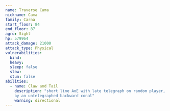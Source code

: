 ```yaml
---
name: Traverse Cama
nickname: Cama
family: Carna
start_floor: 84
end_floor: 87
agro: Sight
hp: 579964
attack_damage: 21000
attack_type: Physical
vulnerabilities:
  bind: 
  heavy: 
  sleep: false
  slow: 
  stun: false
abilities:
  - name: Claw and Tail
    description: "short line AoE with late telegraph on random player, followed
    by an untelegraphed backward conal"
    warning: directional
---
```

